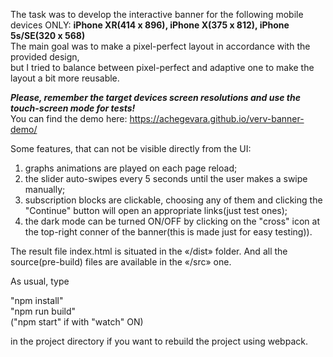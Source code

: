The task was to develop the interactive banner for the following mobile devices ONLY: <b>iPhone XR(414 x 896), iPhone X(375 x 812), iPhone 5s/SE(320 x 568)</b><br>
The main goal was to make a pixel-perfect layout in accordance with the provided design,<br>
but I tried to balance between pixel-perfect and adaptive one to make the layout a bit more reusable.

<b><i>Please, remember the target devices screen resolutions and use the touch-screen mode for tests!</i></b><br>
You can find the demo here: https://achegevara.github.io/verv-banner-demo/


Some features, that can not be visible directly from the UI:
1) graphs animations are played on each page reload;
2) the slider auto-swipes every 5 seconds until the user makes a swipe manually;
3) subscription blocks are clickable, choosing any of them and clicking the "Continue" button will open an appropriate links(just test ones);
4) the dark mode can be turned ON/OFF by clicking on the "cross" icon at the top-right conner of the banner(this is made just for easy testing)).


The result file index.html is situated in the «/dist» folder. And all the source(pre-build) files are available in the «/src» one.

As usual, type

"npm install"<br>
"npm run build"<br>
("npm start" if with "watch" ON)

in the project directory if you want to rebuild the project using webpack.
